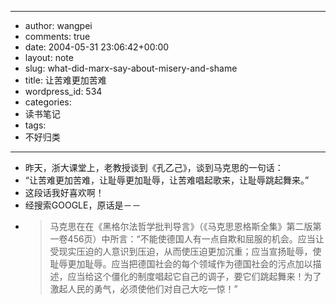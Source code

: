- --
- author: wangpei
- comments: true
- date: 2004-05-31 23:06:42+00:00
- layout: note
- slug: what-did-marx-say-about-misery-and-shame
- title: 让苦难更加苦难
- wordpress_id: 534
- categories:
- 读书笔记
- tags:
- 不好归类
- --
- 昨天，浙大课堂上，老教授谈到《孔乙己》，谈到马克思的一句话：
- “让苦难更加苦难，让耻辱更加耻辱，让苦难唱起歌来，让耻辱跳起舞来。”
- 这段话我好喜欢啊！
- 经搜索GOOGLE，原话是－－
- <blockquote>马克思在在《黑格尔法哲学批判导言》（《马克思恩格斯全集》第二版第一卷456页）中所言：“不能使德国人有一点自欺和屈服的机会。应当让受现实压迫的人意识到压迫，从而使压迫更加沉重；应当宣扬耻辱，使耻辱更加耻辱。应当把德国社会的每个领域作为德国社会的污点加以描述，应当给这个僵化的制度唱起它自己的调子，要它们跳起舞来！为了激起人民的勇气，必须使他们对自己大吃一惊！”</blockquote>
